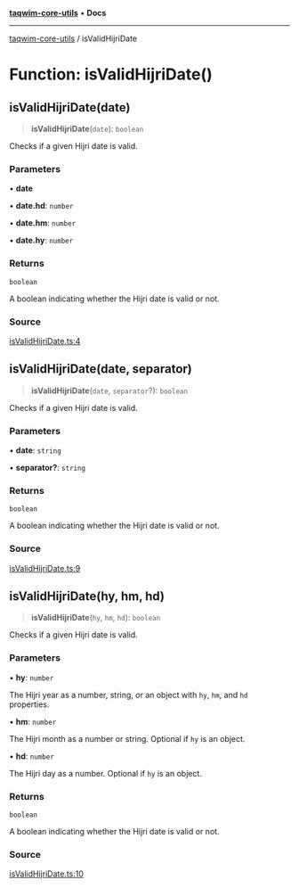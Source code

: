 [**taqwim-core-utils**](../README.md) • **Docs**

---

[taqwim-core-utils](../globals.md) / isValidHijriDate

# Function: isValidHijriDate()

## isValidHijriDate(date)

> **isValidHijriDate**(`date`): `boolean`

Checks if a given Hijri date is valid.

### Parameters

• **date**

• **date.hd**: `number`

• **date.hm**: `number`

• **date.hy**: `number`

### Returns

`boolean`

A boolean indicating whether the Hijri date is valid or not.

### Source

[isValidHijriDate.ts:4](https://github.com/boussadjra/taqwim/blob/b6011f3ed342a975f52680743fe89e4925ba0553/packages/core-utils/src/lib/isValidHijriDate.ts#L4)

## isValidHijriDate(date, separator)

> **isValidHijriDate**(`date`, `separator`?): `boolean`

Checks if a given Hijri date is valid.

### Parameters

• **date**: `string`

• **separator?**: `string`

### Returns

`boolean`

A boolean indicating whether the Hijri date is valid or not.

### Source

[isValidHijriDate.ts:9](https://github.com/boussadjra/taqwim/blob/b6011f3ed342a975f52680743fe89e4925ba0553/packages/core-utils/src/lib/isValidHijriDate.ts#L9)

## isValidHijriDate(hy, hm, hd)

> **isValidHijriDate**(`hy`, `hm`, `hd`): `boolean`

Checks if a given Hijri date is valid.

### Parameters

• **hy**: `number`

The Hijri year as a number, string, or an object with `hy`, `hm`, and `hd` properties.

• **hm**: `number`

The Hijri month as a number or string. Optional if `hy` is an object.

• **hd**: `number`

The Hijri day as a number. Optional if `hy` is an object.

### Returns

`boolean`

A boolean indicating whether the Hijri date is valid or not.

### Source

[isValidHijriDate.ts:10](https://github.com/boussadjra/taqwim/blob/b6011f3ed342a975f52680743fe89e4925ba0553/packages/core-utils/src/lib/isValidHijriDate.ts#L10)
